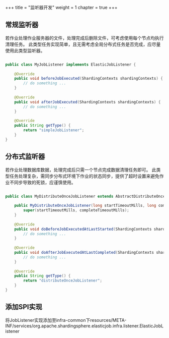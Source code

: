 +++
title = "监听器开发"
weight = 1
chapter = true
+++

## 常规监听器

若作业处理作业服务器的文件，处理完成后删除文件，可考虑使用每个节点均执行清理任务。
此类型任务实现简单，且无需考虑全局分布式任务是否完成，应尽量使用此类型监听器。

```java

public class MyJobListener implements ElasticJobListener {
    
    @Override
    public void beforeJobExecuted(ShardingContexts shardingContexts) {
        // do something ...
    }
    
    @Override
    public void afterJobExecuted(ShardingContexts shardingContexts) {
        // do something ...
    }
    
    @Override
    public String getType() {
        return "simpleJobListener";
    }
}
```

## 分布式监听器

若作业处理数据库数据，处理完成后只需一个节点完成数据清理任务即可。
此类型任务处理复杂，需同步分布式环境下作业的状态同步，提供了超时设置来避免作业不同步导致的死锁，应谨慎使用。

```java

public class MyDistributeOnceJobListener extends AbstractDistributeOnceElasticJobListener {
    
    public MyDistributeOnceJobListener(long startTimeoutMills, long completeTimeoutMills) {
        super(startTimeoutMills, completeTimeoutMills);
    }
    
    @Override
    public void doBeforeJobExecutedAtLastStarted(ShardingContexts shardingContexts) {
        // do something ...
    }
    
    @Override
    public void doAfterJobExecutedAtLastCompleted(ShardingContexts shardingContexts) {
        // do something ...
    }
    
    @Override
    public String getType() {
        return "distributeOnceJobListener";
    }
}
```

## 添加SPI实现

将JobListener实现添加至infra-common下resources/META-INF/services/org.apache.shardingsphere.elasticjob.infra.listener.ElasticJobListener
